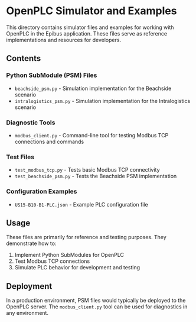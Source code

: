 # OpenPLC Simulator and Examples

This directory contains simulator files and examples for working with OpenPLC in the Epibus application. These files serve as reference implementations and resources for developers.

## Contents

### Python SubModule (PSM) Files

- `beachside_psm.py` - Simulation implementation for the Beachside scenario
- `intralogistics_psm.py` - Simulation implementation for the Intralogistics scenario

### Diagnostic Tools

- `modbus_client.py` - Command-line tool for testing Modbus TCP connections and commands

### Test Files

- `test_modbus_tcp.py` - Tests basic Modbus TCP connectivity
- `test_beachside_psm.py` - Tests the Beachside PSM implementation

### Configuration Examples

- `US15-B10-B1-PLC.json` - Example PLC configuration file

## Usage

These files are primarily for reference and testing purposes. They demonstrate how to:

1. Implement Python SubModules for OpenPLC
2. Test Modbus TCP connections
3. Simulate PLC behavior for development and testing

## Deployment

In a production environment, PSM files would typically be deployed to the OpenPLC server. The `modbus_client.py` tool can be used for diagnostics in any environment.
